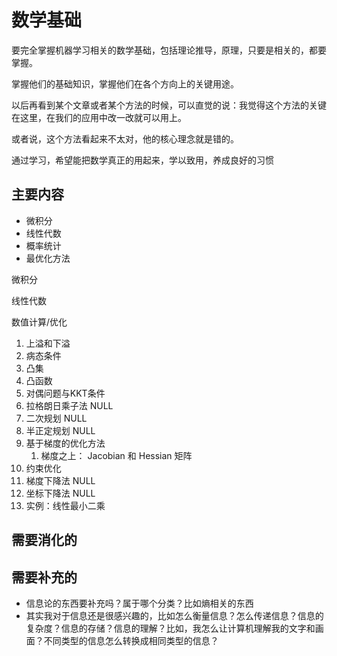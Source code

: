 # 数学基础

要完全掌握机器学习相关的数学基础，包括理论推导，原理，只要是相关的，都要掌握。


掌握他们的基础知识，掌握他们在各个方向上的关键用途。

以后再看到某个文章或者某个方法的时候，可以直觉的说：我觉得这个方法的关键在这里，在我们的应用中改一改就可以用上。

或者说，这个方法看起来不太对，他的核心理念就是错的。

通过学习，希望能把数学真正的用起来，学以致用，养成良好的习惯

## 主要内容

- 微积分
- 线性代数
- 概率统计
- 最优化方法



微积分




线性代数



数值计算/优化

1. 上溢和下溢
2. 病态条件
3. 凸集
4. 凸函数
5. 对偶问题与KKT条件
6. 拉格朗日乘子法 NULL
7. 二次规划 NULL
8. 半正定规划 NULL
9. 基于梯度的优化方法
   1. 梯度之上： Jacobian 和 Hessian 矩阵
10. 约束优化
11. 梯度下降法 NULL
12. 坐标下降法 NULL
13. 实例：线性最小二乘



## 需要消化的







## 需要补充的


- 信息论的东西要补充吗？属于哪个分类？比如熵相关的东西
- 其实我对于信息还是很感兴趣的，比如怎么衡量信息？怎么传递信息？信息的复杂度？信息的存储？信息的理解？比如，我怎么让计算机理解我的文字和画面？不同类型的信息怎么转换成相同类型的信息？
